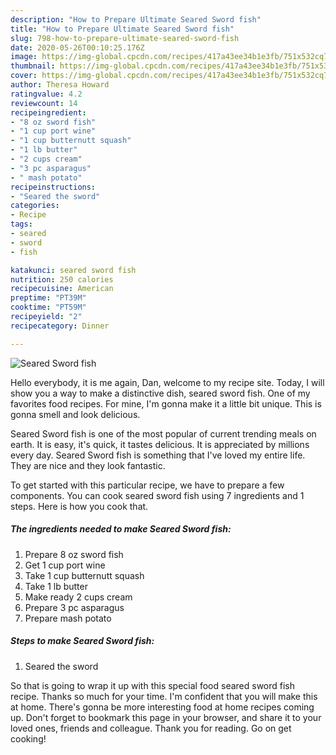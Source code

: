 ```yaml
---
description: "How to Prepare Ultimate Seared Sword fish"
title: "How to Prepare Ultimate Seared Sword fish"
slug: 798-how-to-prepare-ultimate-seared-sword-fish
date: 2020-05-26T00:10:25.176Z
image: https://img-global.cpcdn.com/recipes/417a43ee34b1e3fb/751x532cq70/seared-sword-fish-recipe-main-photo.jpg
thumbnail: https://img-global.cpcdn.com/recipes/417a43ee34b1e3fb/751x532cq70/seared-sword-fish-recipe-main-photo.jpg
cover: https://img-global.cpcdn.com/recipes/417a43ee34b1e3fb/751x532cq70/seared-sword-fish-recipe-main-photo.jpg
author: Theresa Howard
ratingvalue: 4.2
reviewcount: 14
recipeingredient:
- "8 oz sword fish"
- "1 cup port wine"
- "1 cup butternutt squash"
- "1 lb butter"
- "2 cups cream"
- "3 pc asparagus"
- " mash potato"
recipeinstructions:
- "Seared the sword"
categories:
- Recipe
tags:
- seared
- sword
- fish

katakunci: seared sword fish 
nutrition: 250 calories
recipecuisine: American
preptime: "PT39M"
cooktime: "PT59M"
recipeyield: "2"
recipecategory: Dinner

---
```



![Seared Sword fish](https://img-global.cpcdn.com/recipes/417a43ee34b1e3fb/751x532cq70/seared-sword-fish-recipe-main-photo.jpg)

Hello everybody, it is me again, Dan, welcome to my recipe site. Today, I will show you a way to make a distinctive dish, seared sword fish. One of my favorites food recipes. For mine, I'm gonna make it a little bit unique. This is gonna smell and look delicious.



Seared Sword fish is one of the most popular of current trending meals on earth. It is easy, it's quick, it tastes delicious. It is appreciated by millions every day. Seared Sword fish is something that I've loved my entire life. They are nice and they look fantastic.


To get started with this particular recipe, we have to prepare a few components. You can cook seared sword fish using 7 ingredients and 1 steps. Here is how you cook that.

<!--inarticleads1-->

##### The ingredients needed to make Seared Sword fish:

1. Prepare 8 oz sword fish
1. Get 1 cup port wine
1. Take 1 cup butternutt squash
1. Take 1 lb butter
1. Make ready 2 cups cream
1. Prepare 3 pc asparagus
1. Prepare  mash potato




<!--inarticleads2-->

##### Steps to make Seared Sword fish:

1. Seared the sword




So that is going to wrap it up with this special food seared sword fish recipe. Thanks so much for your time. I'm confident that you will make this at home. There's gonna be more interesting food at home recipes coming up. Don't forget to bookmark this page in your browser, and share it to your loved ones, friends and colleague. Thank you for reading. Go on get cooking!
